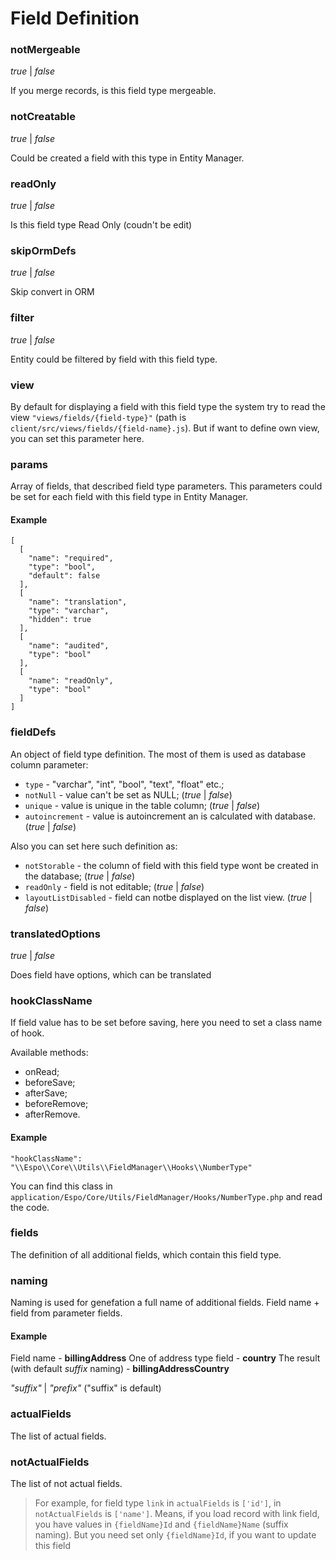 # Field Definition



### notMergeable

_true_ | _false_

If you merge records, is this field type mergeable.

### notCreatable

_true_ | _false_

Could be created a field with this type in Entity Manager.

### readOnly

_true_ | _false_

Is this field type Read Only (coudn't be edit)
 
### skipOrmDefs

_true_ | _false_

Skip convert in ORM

### filter

_true_ | _false_

Entity could be filtered by field with this field type. 

### view

By default for displaying a field with this field type  the system try to read the view `"views/fields/{field-type}"` (path is `client/src/views/fields/{field-name}.js`). But if want to define own view, you can set this parameter here.

### params

Array of fields, that described field type parameters. This parameters could be set for each field with this field type in Entity Manager.

#### Example

```
[
  [
    "name": "required",
    "type": "bool",
    "default": false
  ],
  [
    "name": "translation",
    "type": "varchar",
    "hidden": true
  ],
  [
    "name": "audited",
    "type": "bool"
  ],
  [
    "name": "readOnly",
    "type": "bool"
  ]
]

```

### fieldDefs

An object of field type definition. The most of them is used as database column parameter:
- `type` - "varchar", "int", "bool", "text", "float" etc.;
- `notNull` - value can't be set as NULL; (_true_ | _false_)
- `unique` - value is unique in the table column; (_true_ | _false_)
- `autoincrement` - value is autoincrement an is calculated with database. (_true_ | _false_)

Also you can set here such definition as:
- `notStorable` - the column of field with this field type wont be created in the database; (_true_ | _false_)
- `readOnly` - field is not editable; (_true_ | _false_)
- `layoutListDisabled` - field can notbe displayed on the list view. (_true_ | _false_)

### translatedOptions

_true_ | _false_

Does field have options, which can be translated


### hookClassName

If field value has to be set before saving, here you need to set a class name of hook. 

Available methods:
- onRead;
- beforeSave;
- afterSave;
- beforeRemove;
- afterRemove.

#### Example

```
"hookClassName": "\\Espo\\Core\\Utils\\FieldManager\\Hooks\\NumberType"
```
You can find this class in `application/Espo/Core/Utils/FieldManager/Hooks/NumberType.php` and read the code.

### fields

The definition of all additional fields, which contain this field type.


### naming

Naming is used for genefation a full name of additional fields. Field name + field from parameter fields.

#### Example

Field name - __billingAddress__
One of address type field - __country__
The result (with default _suffix_ naming) - __billingAddressCountry__

_"suffix"_ | _"prefix"_ ("suffix" is default)


### actualFields

The list of actual fields.


### notActualFields

The list of not actual fields.

>For example, for field type `link` in `actualFields` is `['id']`, in `notActualFields` is `['name']`.
>Means, if you load record with link field, you have values in `{fieldName}Id` and `{fieldName}Name` (suffix naming). But you need set only `{fieldName}Id`, if you want to update this field
